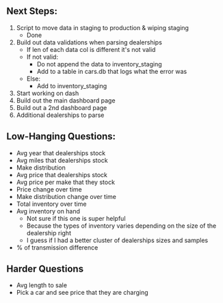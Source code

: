 
## Next Steps:
1. Script to move data in staging to production & wiping staging
    - Done
2. Build out data validations when parsing dealerships
    - If len of each data col is different it's not valid
    - If not valid: 
        - Do not append the data to inventory_staging
        - Add to a table in cars.db that logs what the error was
    - Else:
        - Add to inventory_staging
3. Start working on dash
4. Build out the main dashboard page
5. Build out a 2nd dashboard page
6. Additional dealerships to parse




## Low-Hanging Questions:
* Avg year that dealerships stock
* Avg miles that dealerships stock
* Make distribution
* Avg price that dealerships stock
* Avg price per make that they stock
* Price change over time
* Make distribution change over time
* Total inventory over time
* Avg inventory on hand
    * Not sure if this one is super helpful
    * Because the types of inventory varies depending on the size of the dealership right
    * I guess if I had a better cluster of dealerships sizes and samples
* % of transmission difference


## Harder Questions
* Avg length to sale
* Pick a car and see price that they are charging
